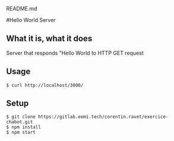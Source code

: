 README.md

#Hello World Server

## What it is, what it does

Server that responds "Hello World to HTTP GET request

## Usage 

```
$ curl http://localhost/3000/
```

## Setup

```
$ git clone https://gitlab.eemi.tech/corentin.ravet/exercice-chabot.git
$ npm install
$ npm start
